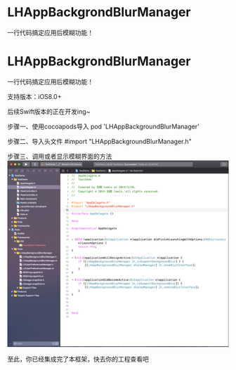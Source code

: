 # LHAppBackgrondBlurManager
一行代码搞定应用后模糊功能！


# LHAppBackgrondBlurManager
一行代码搞定应用后模糊功能！

支持版本：iOS8.0+

后续Swift版本的正在开发ing~

步骤一、使用cocoapods导入
   pod 'LHAppBackgroundBlurManager'
   
步骤二、导入头文件
   #import "LHAppBackgroundBlurManager.h"
   
步骤三、调用或者显示模糊界面的方法
 ![image](https://github.com/KingLiuHui/LHAppBackgrondBlurManager/blob/master/15.png)



至此，你已经集成完了本框架，快去你的工程查看吧
